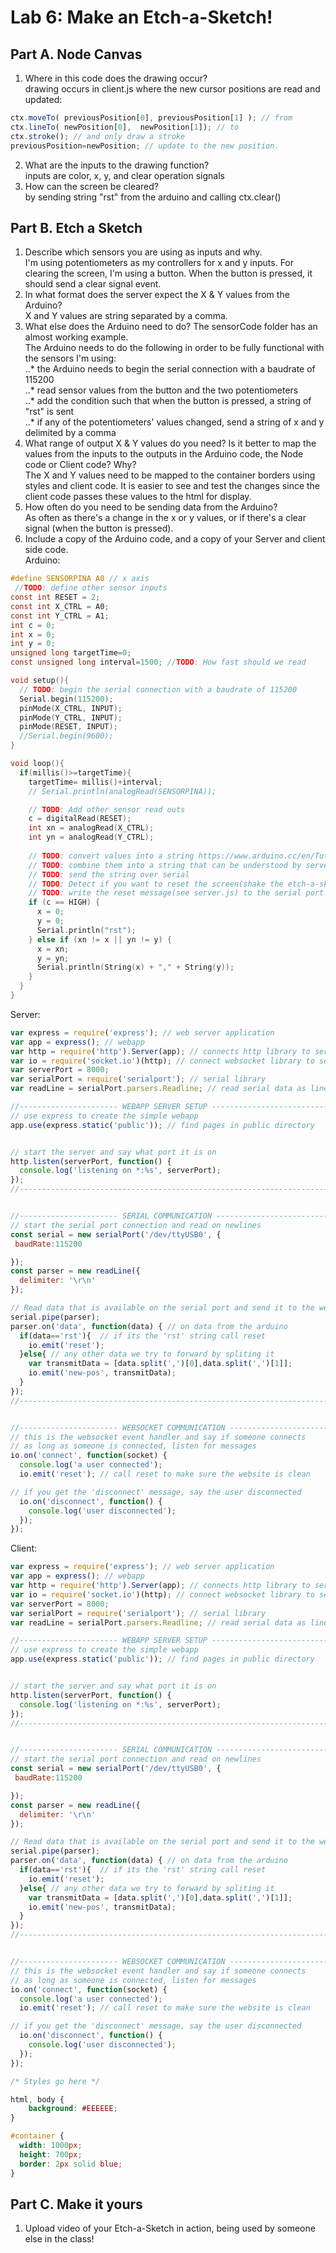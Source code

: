 # Lab 6: Make an Etch-a-Sketch!

## Part A. Node Canvas
1. Where in this code does the drawing occur? <br />
drawing occurs in client.js where the new cursor positions are read and updated:
```javascript
ctx.moveTo( previousPosition[0], previousPosition[1] ); // from
ctx.lineTo( newPosition[0],  newPosition[1]); // to
ctx.stroke(); // and only draw a stroke
previousPosition=newPosition; // update to the new position.
```
2. What are the inputs to the drawing function? <br />
inputs are color, x, y, and clear operation signals <br />
3. How can the screen be cleared? <br />
by sending string "rst" from the arduino and calling ctx.clear() <br />

## Part B. Etch a Sketch
1. Describe which sensors you are using as inputs and why. <br />
I'm using potentiometers as my controllers for x and y inputs. For clearing the screen, I'm using a button. When the button is pressed, it should send a clear signal event. <br />
2. In what format does the server expect the X & Y values from the Arduino? <br />
X and Y values are string separated by a comma. <br />
3. What else does the Arduino need to do? The sensorCode folder has an almost working example. <br />
The Arduino needs to do the following in order to be fully functional with the sensors I'm using: <br />
..* the Arduino needs to begin the serial connection with a baudrate of 115200 <br />
..* read sensor values from the button and the two potentiometers <br />
..* add the condition such that when the button is pressed, a string of "rst" is sent <br />
..* if any of the potentiometers' values changed, send a string of x and y delimited by a comma <br />
4. What range of output X & Y values do you need? Is it better to map the values from the inputs to the outputs in the Arduino code, the Node code or Client code? Why? <br />
The X and Y values need to be mapped to the container borders using styles and client code. It is easier to see and test the changes since the client code passes these values to the html for display. <br />
5. How often do you need to be sending data from the Arduino? <br />
As often as there's a change in the x or y values, or if there's a clear signal (when the button is pressed). <br />
6. Include a copy of the Arduino code, and a copy of your Server and client side code. <br />
Arduino:  <br />
```c
#define SENSORPINA A0 // x axis
 //TODO: define other sensor inputs
const int RESET = 2;
const int X_CTRL = A0;
const int Y_CTRL = A1;
int c = 0;
int x = 0;
int y = 0;
unsigned long targetTime=0;
const unsigned long interval=1500; //TODO: How fast should we read

void setup(){
  // TODO: begin the serial connection with a baudrate of 115200
  Serial.begin(115200);
  pinMode(X_CTRL, INPUT);
  pinMode(Y_CTRL, INPUT);
  pinMode(RESET, INPUT);
  //Serial.begin(9600);
}

void loop(){
  if(millis()>=targetTime){
    targetTime= millis()+interval;
    // Serial.println(analogRead(SENSORPINA));

    // TODO: Add other sensor read outs
    c = digitalRead(RESET);
    int xn = analogRead(X_CTRL);
    int yn = analogRead(Y_CTRL);
    
    // TODO: convert values into a string https://www.arduino.cc/en/Tutorial/StringConstructors
    // TODO: combine them into a string that can be understood by server.js
    // TODO: send the string over serial
    // TODO: Detect if you want to reset the screen(shake the etch-a-sketch)
    // TODO: write the reset message(see server.js) to the serial port
    if (c == HIGH) {
      x = 0;
      y = 0;
      Serial.println("rst");
    } else if (xn != x || yn != y) {
      x = xn;
      y = yn;
      Serial.println(String(x) + "," + String(y));
    }
  }
}
```

Server: <br />
```javascript
var express = require('express'); // web server application
var app = express(); // webapp
var http = require('http').Server(app); // connects http library to server
var io = require('socket.io')(http); // connect websocket library to server
var serverPort = 8000;
var serialPort = require('serialport'); // serial library
var readLine = serialPort.parsers.Readline; // read serial data as lines

//---------------------- WEBAPP SERVER SETUP ---------------------------------//
// use express to create the simple webapp
app.use(express.static('public')); // find pages in public directory


// start the server and say what port it is on
http.listen(serverPort, function() {
  console.log('listening on *:%s', serverPort);
});
//----------------------------------------------------------------------------//


//---------------------- SERIAL COMMUNICATION --------------------------------//
// start the serial port connection and read on newlines
const serial = new serialPort('/dev/ttyUSB0', {
 baudRate:115200

});
const parser = new readLine({
  delimiter: '\r\n'
});

// Read data that is available on the serial port and send it to the websocket
serial.pipe(parser);
parser.on('data', function(data) { // on data from the arduino
  if(data=='rst'){  // if its the 'rst' string call reset
    io.emit('reset');
  }else{ // any other data we try to forward by spliting it
    var transmitData = [data.split(',')[0],data.split(',')[1]];
    io.emit('new-pos', transmitData);
  }
});
//----------------------------------------------------------------------------//


//---------------------- WEBSOCKET COMMUNICATION -----------------------------//
// this is the websocket event handler and say if someone connects
// as long as someone is connected, listen for messages
io.on('connect', function(socket) {
  console.log('a user connected');
  io.emit('reset'); // call reset to make sure the website is clean

// if you get the 'disconnect' message, say the user disconnected
  io.on('disconnect', function() {
    console.log('user disconnected');
  });
});
```

Client: <br />
```javascript
var express = require('express'); // web server application
var app = express(); // webapp
var http = require('http').Server(app); // connects http library to server
var io = require('socket.io')(http); // connect websocket library to server
var serverPort = 8000;
var serialPort = require('serialport'); // serial library
var readLine = serialPort.parsers.Readline; // read serial data as lines

//---------------------- WEBAPP SERVER SETUP ---------------------------------//
// use express to create the simple webapp
app.use(express.static('public')); // find pages in public directory


// start the server and say what port it is on
http.listen(serverPort, function() {
  console.log('listening on *:%s', serverPort);
});
//----------------------------------------------------------------------------//


//---------------------- SERIAL COMMUNICATION --------------------------------//
// start the serial port connection and read on newlines
const serial = new serialPort('/dev/ttyUSB0', {
 baudRate:115200

});
const parser = new readLine({
  delimiter: '\r\n'
});

// Read data that is available on the serial port and send it to the websocket
serial.pipe(parser);
parser.on('data', function(data) { // on data from the arduino
  if(data=='rst'){  // if its the 'rst' string call reset
    io.emit('reset');
  }else{ // any other data we try to forward by spliting it
    var transmitData = [data.split(',')[0],data.split(',')[1]];
    io.emit('new-pos', transmitData);
  }
});
//----------------------------------------------------------------------------//


//---------------------- WEBSOCKET COMMUNICATION -----------------------------//
// this is the websocket event handler and say if someone connects
// as long as someone is connected, listen for messages
io.on('connect', function(socket) {
  console.log('a user connected');
  io.emit('reset'); // call reset to make sure the website is clean

// if you get the 'disconnect' message, say the user disconnected
  io.on('disconnect', function() {
    console.log('user disconnected');
  });
});
```

```css
/* Styles go here */

html, body {
    background: #EEEEEE;
}

#container {
  width: 1000px;
  height: 700px;
  border: 2px solid blue;
}
```

## Part C. Make it yours
1. Upload video of your Etch-a-Sketch in action, being used by someone else in the class! <br />
